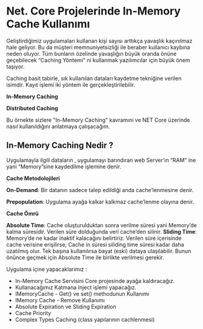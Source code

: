 # Net. Core Projelerinde In-Memory Cache Kullanımı

Geliştirdiğimiz uygulamaları kullanan kişi sayısı arttıkça yavaşlık kaçınılmaz hale geliyor. Bu da müşteri memnuniyetsizliği ile beraber kullanıcı kaybına neden oluyor. Tüm bunların özelinde yavaşlığın büyük oranda önüne geçebilecek “Caching Yöntemi” ni kullanmak yazılımcılar için büyük önem taşıyor.


Caching basit tabirle, sık kullanılan dataları kaydetme tekniğine verilen isimdir. Kayıt işlemi iki yöntem ile gerçekleştirilebilir.

**In-Memory Caching**

**Distributed Caching**

Bu örnekte sizlere "In-Memory Caching" kavramını ve NET Core üzerinde nasıl kullanıldığını anlatmaya çalışacağım.

## In-Memory Caching Nedir ?
Uygulamayla ilgili dataların , uygulamayı barındıran web Server’ın “RAM” ine yani “Memory”sine kaydedilme işlemine denir.

**Cache Metodolojileri**

**On-Demand**: Bir datanın sadece talep edildiği anda cache’lenmesine denir.

**Prepopulation**: Uygulama ayağa kalkar kalkmaz cache’lenme olayına denir.

**Cache Ömrü**

**Absolute Time**: Cache oluşturulduktan sonra verilme süresi yani Memory’de kalma süresidir. Verilen süre dolduğunda veri cache’den silinir.
**Sliding Time**: Memory’de ne kadar inaktif kalacağını belirtiriz. Verilen süre içerisinde cache verisine erişilirse, Cache in süresi siliding time süresi kadar daha uzatılmış olur. Tek başına kullanılırsa bayat (eski) dataya ulaşılabilir. Bunun önünce geçmek için Absolute Time ile birlikte verilmesi gerekir.

Uygulama içine yapacaklarımız :

 - In-Memory Cache Servisini Core projesinde ayağa kaldıracağız.
 - Kullanacağımız Katmana Inject işlemi yapacağız.
 - IMemoryCache - Get() ve set() methodunun Kullanımı
- IMemory Cache - Remove Kullanımı
- Absolute Expiration ve Sliding Expiration
- Cache Priority
- Complex Types Caching (class yapılarının cachlenmesi)
